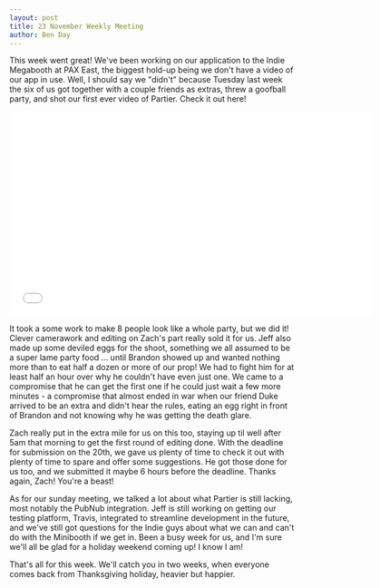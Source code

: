```yaml
---
layout: post
title: 23 November Weekly Meeting
author: Ben Day
---
```


This week went great! We've been working on our application to the Indie Megabooth at PAX East, the biggest hold-up being we don't have a video of our app in use. Well, I should say we "didn't" because Tuesday last week the six of us got together with a couple friends as extras, threw a goofball party, and shot our first ever video of Partier. Check it out here!

<iframe width="640" height="360" src="//www.youtube.com/embed/jtpcS2XM74I" frameborder="0" allowfullscreen></iframe>

It took a some work to make 8 people look like a whole party, but we did it! Clever camerawork and editing on Zach's part really sold it for us. Jeff also made up some deviled eggs for the shoot, something we all assumed to be a super lame party food ... until Brandon showed up and wanted nothing more than to eat half a dozen or more of our prop! We had to fight him for at least half an hour over why he couldn't have even just one. We came to a compromise that he can get the first one if he could just wait a few more minutes - a compromise that almost ended in war when our friend Duke arrived to be an extra and didn't hear the rules, eating an egg right in front of Brandon and not knowing why he was getting the death glare.

Zach really put in the extra mile for us on this too, staying up til well after 5am that morning to get the first round of editing done. With the deadline for submission on the 20th, we gave us plenty of time to check it out with plenty of time to spare and offer some suggestions. He got those done for us too, and we submitted it maybe 6 hours before the deadline. Thanks again, Zach! You're a beast!

As for our sunday meeting, we talked a lot about what Partier is still lacking, most notably the PubNub integration. Jeff is still working on getting our testing platform, Travis, integrated to streamline development in the future, and we've still got questions for the Indie guys about what we can and can't do with the Minibooth if we get in. Been a busy week for us, and I'm sure we'll all be glad for a holiday weekend coming up! I know I am!

That's all for this week. We'll catch you in two weeks, when everyone comes back from Thanksgiving holiday, heavier but happier.
